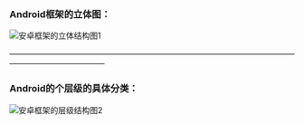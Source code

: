 ### Android框架的立体图：
![安卓框架的立体结构图1](http://images2015.cnblogs.com/blog/951171/201608/951171-20160818193622796-202013576.bmp)

————————————————————————————————————————————————

### Android的个层级的具体分类：
![安卓框架的层级结构图2](http://images.cnblogs.com/cnblogs_com/royenhome/Android/%E6%88%91%E7%9A%84Android%E7%9A%84%E5%AD%A6%E4%B9%A0%E4%B9%8B%E6%97%85/Android%E7%9A%84%E7%B3%BB%E7%BB%9F%E6%9E%B6%E6%9E%84/Android%E7%B3%BB%E7%BB%9F%E6%9E%B6%E6%9E%84%E5%9B%BE.png)

